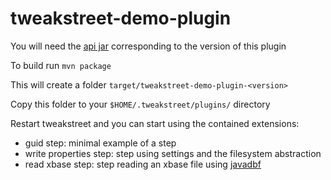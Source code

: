 # tweakstreet-demo-plugin

You will need the [api jar](https://github.com/twineworks/tweakstreet-api) corresponding to the version of this plugin

To build run `mvn package`

This will create a folder `target/tweakstreet-demo-plugin-<version>`

Copy this folder to your `$HOME/.tweakstreet/plugins/` directory

Restart tweakstreet and you can start using the contained extensions:

  - guid step: minimal example of a step
  - write properties step: step using settings and the filesystem abstraction
  - read xbase step: step reading an xbase file using [javadbf](https://github.com/albfernandez/javadbf)
